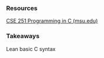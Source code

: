 ### Resources

[CSE 251 Programming in C (msu.edu)](https://www.cse.msu.edu/~cse251/)

### Takeaways

Lean basic C syntax
